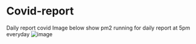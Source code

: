 # Covid-report

Daily report covid
Image below show pm2 running for daily report at 5pm everyday
![image](https://user-images.githubusercontent.com/69248769/150648043-8954d088-154f-4820-8309-03f29d3538a9.png)
